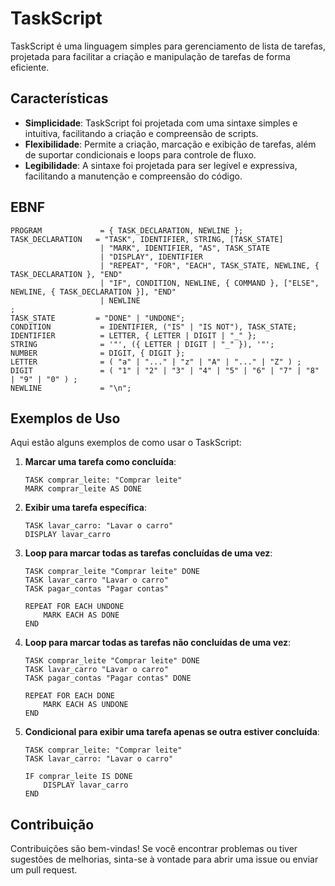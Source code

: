 # TaskScript

TaskScript é uma linguagem simples para gerenciamento de lista de tarefas, projetada para facilitar a criação e manipulação de tarefas de forma eficiente.

## Características

- **Simplicidade**: TaskScript foi projetada com uma sintaxe simples e intuitiva, facilitando a criação e compreensão de scripts.
- **Flexibilidade**: Permite a criação, marcação e exibição de tarefas, além de suportar condicionais e loops para controle de fluxo.
- **Legibilidade**: A sintaxe foi projetada para ser legível e expressiva, facilitando a manutenção e compreensão do código.

## EBNF

```plaintext
PROGRAM             = { TASK_DECLARATION, NEWLINE };
TASK_DECLARATION   = "TASK", IDENTIFIER, STRING, [TASK_STATE]
                    | "MARK", IDENTIFIER, "AS", TASK_STATE
                    | "DISPLAY", IDENTIFIER
                    | "REPEAT", "FOR", "EACH", TASK_STATE, NEWLINE, { TASK_DECLARATION }, "END"
                    | "IF", CONDITION, NEWLINE, { COMMAND }, ["ELSE", NEWLINE, { TASK_DECLARATION }], "END"
                    | NEWLINE
;
TASK_STATE         = "DONE" | "UNDONE";
CONDITION           = IDENTIFIER, ("IS" | "IS NOT"), TASK_STATE;
IDENTIFIER          = LETTER, { LETTER | DIGIT | "_" };
STRING              = '"', ({ LETTER | DIGIT | "_" }), '"';
NUMBER              = DIGIT, { DIGIT };
LETTER              = ( "a" | "..." | "z" | "A" | "..." | "Z" ) ;
DIGIT               = ( "1" | "2" | "3" | "4" | "5" | "6" | "7" | "8" | "9" | "0" ) ;
NEWLINE             = "\n";
```

## Exemplos de Uso

Aqui estão alguns exemplos de como usar o TaskScript:

1. **Marcar uma tarefa como concluída**:

    ```plaintext
    TASK comprar_leite: "Comprar leite"
    MARK comprar_leite AS DONE
    ```

2. **Exibir uma tarefa específica**:

    ```plaintext
    TASK lavar_carro: "Lavar o carro"
    DISPLAY lavar_carro
    ```

3. **Loop para marcar todas as tarefas concluídas de uma vez**:

    ```plaintext
    TASK comprar_leite "Comprar leite" DONE
    TASK lavar_carro "Lavar o carro"
    TASK pagar_contas "Pagar contas"
    
    REPEAT FOR EACH UNDONE
        MARK EACH AS DONE
    END

    ```

4. **Loop para marcar todas as tarefas não concluídas de uma vez**:

    ```plaintext
    TASK comprar_leite "Comprar leite" DONE
    TASK lavar_carro "Lavar o carro"
    TASK pagar_contas "Pagar contas" DONE
    
    REPEAT FOR EACH DONE
        MARK EACH AS UNDONE
    END
    ```

5. **Condicional para exibir uma tarefa apenas se outra estiver concluída**:

    ```plaintext
    TASK comprar_leite: "Comprar leite"
    TASK lavar_carro: "Lavar o carro"

    IF comprar_leite IS DONE
        DISPLAY lavar_carro
    END
    ```

## Contribuição

Contribuições são bem-vindas! Se você encontrar problemas ou tiver sugestões de melhorias, sinta-se à vontade para abrir uma issue ou enviar um pull request.
